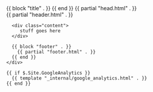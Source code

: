 <!DOCTYPE html>
<html lang="{{ $.Site.Language }}">
  <head>
    {{ block "title" . }}
      <title>
        {{ if .IsHome }}{{ $.Site.Title }}{{ with $.Site.Params.Subtitle }} —
        {{ . }}{{ end }}{{ else }}{{ .Title }} ::
        {{ $.Site.Title }}{{ with $.Site.Params.Subtitle }} — {{ . }}{{ end }}{{ end }}
      </title>
    {{ end }}
    {{ partial "head.html" . }}
  </head>
  <body {{ with $.Site.Params.defaultTheme -}} class="{{ printf "%s-theme" . }}" {{- end }}>
    <div class="container">
      {{ partial "header.html" . }}

      <div class="content">
         stuff goes here
      </div>

      {{ block "footer" . }}
        {{ partial "footer.html" . }}
      {{ end }}
    </div>

    {{ if $.Site.GoogleAnalytics }}
      {{ template "_internal/google_analytics.html" . }}
    {{ end }}
  </body>
</html>